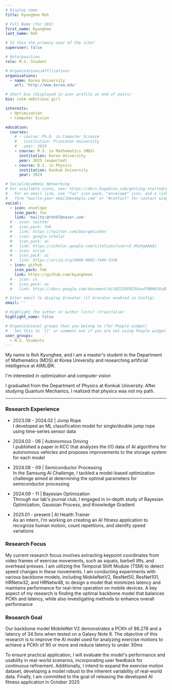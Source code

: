 ```yaml
---
# Display name
title: Kyunghee Roh

# Full Name (for SEO)
first_name: Kyunghee
last_name: Roh

# Is this the primary user of the site?
superuser: false

# Role/position
role: M.S. Student

# Organizations/Affiliations
organizations:
  - name: Korea University
    url: 'http://www.korea.edu'

# Short bio (displayed in user profile at end of posts)
bio: calm ambitious girl

interests:
  - Optimization
  - Computer Vision

education:
  courses:
    # - course: Ph.D. in Computer Science
    #   institution: Princeton University
    #   year: 2019
    - course: M.S. in Mathematics (MDS)
      institution: Korea University
      year: 2025 (expected)
    - course: B.S. in Physics
      institution: Konkuk University
      year: 2024

# Social/Academic Networking
# For available icons, see: https://docs.hugoblox.com/getting-started/page-builder/#icons
#   For an email link, use "fas" icon pack, "envelope" icon, and a link in the
#   form "mailto:your-email@example.com" or "#contact" for contact widget.
social:
  - icon: envelope
    icon_pack: fas
    link: 'mailto:@rkh97@naver.com'
  # - icon: twitter
  #   icon_pack: fab
  #   link: https://twitter.com/GeorgeCushen
  # - icon: google-scholar
  #   icon_pack: ai
  #   link: https://scholar.google.com/citations?user=I-XhaYgAAAAJ
  # - icon: orcid
  #   icon_pack: ai
  #   link: https://orcid.org/0009-0002-7449-5336
  - icon: github
    icon_pack: fab
    link: https://github.com/kyungheee
  # - icon: cv
  #   icon_pack: ai
  #   link: https://docs.google.com/document/d/1QZI5EFBZ3Xsw4TMAHOI6sB7T_JsBC7y4UUIAGhU-sXo/edit?usp=sharing

# Enter email to display Gravatar (if Gravatar enabled in Config)
email: ''

# Highlight the author in author lists? (true/false)
highlight_name: false

# Organizational groups that you belong to (for People widget)
#   Set this to `[]` or comment out if you are not using People widget.
user_groups:
  - M.S. Students
---
```


<!-- 짧은 자기소개 -->
My name is Roh Kyunghee, and I am a master's student in the Department of Mathematics (MDS) at Korea University and researching artificial intelligence at AIML@K. 


<!-- 연구분야/주제 관심사 소개 -->
I'm interested in optimization and computer vision


<!-- 그 외의 것/trivia -->
I graduated from the Department of Physics at Konkuk University. After studying Quantum Mechanics, I realized that physics was not my path. 

---

### Research Experience

- 2023.08 - 2024.02 | Jump Rope  
  I developed an ML classification model for single/double jump rope using time-series sensor data

- 2024.03 - 06 | Autonomous Driving  
  I published a paper in KCC that analyzes the I/O data of AI algorithms for autonomous vehicles and proposes improvements to the storage system for each model

- 2024.08 - 09 | Semiconductor Processing  
  In the Samsung AI Challenge, I tackled a model-based optimization challenge aimed at determining the optimal parameters for semiconductor processing

- 2024.09 - 11 | Bayesian Optimization  
  Through our lab's journal club, I engaged in in-depth study of Bayesian Optimization, Gaussian Process, and Knowledge Gradient

- 2025.01 - present | AI Health Trainer  
  As an intern, I'm working on creating an AI fitness application to recognize human motion, count repetitions, and identify speed variations

### Research Focus

My current research focus involves extracting keypoint coordinates from video frames of exercise movements, such as squats, barbell lifts, and overhead presses. I am utilizing the Temporal Shift Module (TSM) to detect speed changes in these movements. I am conducting experiments with various backbone models, including MobileNetV2, ResNet50, ResNet101, HRNetw32, and HRNetw48, to design a model that minimizes latency and maintains performance for real-time operation on mobile devices. A key aspect of my research is finding the optimal backbone model that balances PCKh and latency, while also investigating methods to enhance overall performance

### Research Goal

Our backbone model MobileNet V2 demonstrates a PCKh of 86.278 and a latency of 34.5ms when tested on a Galaxy Note 8. The objective of this research is to improve the AI model used for analyzing exercise motions to achieve a PCKh of 90 or more and reduce latency to under 30ms

To ensure practical application, I will evaluate the model's performance and usability in real-world scenarios, incorporating user feedback for continuous refinement. Additionally, I intend to expand the exercise motion dataset, developing a model robust to the inherent variability of real-world data. Finally, I am committed to the goal of releasing the developed AI fitness application in October 2025
